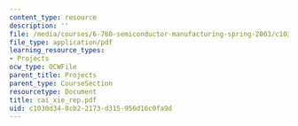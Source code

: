 ```yaml
---
content_type: resource
description: ''
file: /media/courses/6-780-semiconductor-manufacturing-spring-2003/c1030d348cb22173d315956d16c0fa9d_cai_xie_rep.pdf
file_type: application/pdf
learning_resource_types:
- Projects
ocw_type: OCWFile
parent_title: Projects
parent_type: CourseSection
resourcetype: Document
title: cai_xie_rep.pdf
uid: c1030d34-8cb2-2173-d315-956d16c0fa9d
---
```

